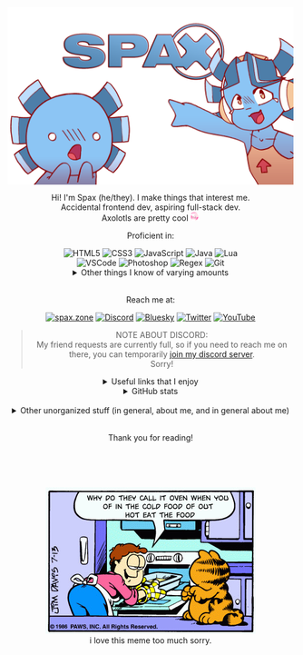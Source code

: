 <img align="center" src="assets/spax-banner.png" alt="A picture of a blue axolotl in shock and a blue anthropomorphic axolotl pointing at a stylized version of the &quot;SPAX&quot; registered logo."/>

<div align="center">

Hi! I'm Spax (he/they). I make things that interest me.  
Accidental frontend dev, aspiring full-stack dev.  
Axolotls are pretty cool <img alt="axolotl emoji" width="16px" src="./assets/axolotl.png">

Proficient in:

<img alt="HTML5" width="32px" src="https://api.iconify.design/skill-icons:html.svg?height=32" />
<img alt="CSS3" width="32px" src="https://api.iconify.design/skill-icons:css.svg?height=32" />
<img alt="JavaScript" width="32px" src="https://api.iconify.design/skill-icons:javascript.svg?height=32" />
<img alt="Java" width="32px" src="https://api.iconify.design/skill-icons:java-dark.svg?height=32" />
<img alt="Lua" width="32px" src="https://api.iconify.design/skill-icons:lua-dark.svg?height=32" />
<br>
<img alt="VSCode" width="32px" src="https://api.iconify.design/skill-icons:vscode-dark.svg?height=32" />
<img alt="Photoshop" width="32px" src="https://api.iconify.design/skill-icons:photoshop.svg?height=32" />
<img alt="Regex" width="32px" src="https://api.iconify.design/skill-icons:regex-dark.svg?height=32" />
<img alt="Git" width="32px" src="https://api.iconify.design/skill-icons:git.svg?height=32" />

<details>
<summary>Other things I know of varying amounts</summary>
<img alt="Python" width="32px" src="https://api.iconify.design/skill-icons:python-dark.svg?height=32" />
<img alt="TypeScript" width="32px" src="https://api.iconify.design/skill-icons:typescript.svg?height=32" />
<img alt="Markdown" width="32px" src="https://api.iconify.design/skill-icons:markdown-dark.svg?height=32" />
<br>
<img alt="Unix" width="32px" src="https://api.iconify.design/devicon:unix.svg?height=32" />
<img alt="Bash" width="32px" src="https://api.iconify.design/skill-icons:bash-dark.svg?height=32" />
<img alt="Node.js" width="32px" src="https://api.iconify.design/skill-icons:nodejs-dark.svg?height=32" />
<img alt="NPM" width="32px" src="https://api.iconify.design/skill-icons:npm-dark.svg?height=32" />
<br>
<img alt="Blender" width="32px" src="https://api.iconify.design/skill-icons:blender-dark.svg?height=32" />
<img alt="Illustrator" width="32px" src="https://api.iconify.design/skill-icons:illustrator.svg?height=32" />
<br>
<img alt="graphic design is my passion" width="32px" src="./assets/graphic-design.png" />
</details>
<br>

Reach me at:

[website]: https://spax.zone/
[discord]: https://discord.com/users/545395873891483662
[bluesky]: https://bsky.app/profile/spax.zone
[twitter]: https://twitter.com/Spaxolotl
[youtube]: https://www.youtube.com/channel/UC7dPLSdTRPbaYNQJdJM_6rQ

[<img alt="spax.zone" width="32px" src="https://api.iconify.design/bi:globe.svg?color=%2326417e&height=32" />][website]
[<img alt="Discord" width="32px" src="https://api.iconify.design/skill-icons:discord.svg?height=32" />][discord]
[<img alt="Bluesky" width="32px" src="https://api.iconify.design/fa6-brands:square-bluesky.svg?color=%231185fe&height=32" />][bluesky]
[<img alt="Twitter" width="32px" src="https://api.iconify.design/skill-icons:twitter.svg?height=32" />][twitter]
[<img alt="YouTube" width="32px" src="https://api.iconify.design/bi:youtube.svg?color=%23ea3323&height=32" />][youtube]

> NOTE ABOUT DISCORD:  
> My friend requests are currently full, so if you need to
> reach me on there, you can temporarily
> [join my discord server](https://spax.zone/discord).  
> Sorry!

<details>
<summary>Useful links that I enjoy</summary>

<https://xyproblem.info/>  
<https://nohello.net/>  
<https://dontasktoask.com/>  
<https://yugoslavia.best/>  
<https://spax.zone/ratspin/>

</details>

<details>
<summary>GitHub stats</summary>

[![Spax's GitHub stats](https://github-readme-stats.vercel.app/api?username=SpiritAxolotl)](https://github.com/anuraghazra/github-readme-stats)
[![trophy](https://github-profile-trophy.vercel.app/?username=SpiritAxolotl&theme=onedark)](https://github.com/ryo-ma/github-profile-trophy)

</details>
<br>

</div>

<details align="center">
<summary>Other unorganized stuff (in general, about me, and in general about me)</summary>
<div align="left">

- I was forced to be an apple user for most of my life. trying to switch to linux as soon as possible
- I was diagnosed with severe ADHD at a very young age
  - It's excruciatingly hard for me to focus on things that I am disinterested in. On the complete opposite hand, I can get hyperfocused on things that pose as interesting challenges to me.
  - This made surviving academics a real pain.
  - I've tried my hand at medication in the past, but I've found that they just worsen my conditions, so I prefer being unmedicated.
- Self-taught how to use photoshop (with the free online clone called [photopea](https://photopea.com/)) because I wanted to make memes
- I'll PR your stuff if I think you're cool :)
- I am three degrees of separation from Joseph Robinette Biden Jr. and two degrees from Ben Shapiro
- I consider myself aromantic, so I PROMISE i am not hitting on you
- I've had about three years of programming experience, starting sophomore year of high school (late 2021). I took AP CSP and intro to webdev that year, and AP CSA the next year. Now I just program in my free time.
- There are a fair few copypastas that I find funny for no reason. sorry in advance if they get annoying
- I'm typically a fast learner. Good explanations and examples definitely help too.
- I have a small handful of viral youtube videos, the most prolific being [this](https://youtu.be/tvkxupwbFLk) (read the description for more context)
- You can see what sort of music I listen to on my [last.fm](https://last.fm/user/Spaxolotl). I only started using it recently but it's there if you want it
- The red/yellow/blue squiggly line under text is the bane of my existence. Like, shoo, I know what I typed, go away
- Wanting to get into more rhythm games. Currently I only play [OutFox](https://projectoutfox.com/) and [NotITG](https://noti.tg/)
- I put the pro in procrastination (hopefully not for long)
- ~~I'll be photoshop certified soon! Just gotta take the exam and boom, new thing to put on the resumé.~~ Plans fell through with this unfortunately so take my word that i know how to use it
- Politics are a weird subject for me. I'm not very into them, so if you bring it up, I'll talk about it, but don't expect much to come out of it.
- When applicable, emoticons > emojis. I don't use kaomoji so that's left up for the reader's interpretation
- Those two things at the top of this readme? The one on the right  is named Nahua, and she's a character I own. Spax, the one on the left, is a representation of me as a person, as a small blue axolotl for some reason. The lore is either dumb or nonexistent right now so I'll revisit it relatively soon (alongside the designs). Nahua has a refsheet which you can find [here](https://spax.zone/nahua-ref-sheet).
- I'd consider myself to have above-average grammar skills, but I've learned that a lot of things don't matter on the internet. As such, I have a small (previously unwritten) system of talking, depending on context:
  - Talking with frequent misspellings, no punctuation, and ignoring case, usually indicates that I'm joking or not taking something seriously
  - Talking as if I'm writing an email to my boss usually indicates that I am being 100% serious.
  - Something in between means that im normal 🧍
- I love talking with people. Shoot me a DM sometime!
  - Sorry if I end up being annoying to you :(. Just tell me and I'll get my act together
- Cilantro doesn't taste like soap to me but it does NOT taste good.
- Yeah I'm a furry (I was doomed from the start <img alt="shinji chair" width="16px" src="./assets/shinji.jpg">) but I'm only in it for the art. I'm not really interested in fursuiting (yet).
- I will NEVER use UwU and OwO unironically. Kill me on the spot if I do. (On the other hand, :3 is growing on me)
- I'm currently 18 years old. Yay! Taxes, alcohol in England, p~~opc~~orn, and being tried as an adult!
- I currently live in the midwest US
- Aspiring chaos gremlin with restraint
- Vanilla javascript is really cool, but having no javascript and just a completely static website is also really cool. I'm pretty minimalistic for some reason.
- You should hire me! This is the closest thing I have to a resume currently (but keep an eye out for <https://spax.zone/resume>).

</div>
</details>
<br>
<div align="center">

Thank you for reading!

<br>
<br>
<br>

![oven](./assets/oven.png)  
i love this meme too much sorry.

</div>
